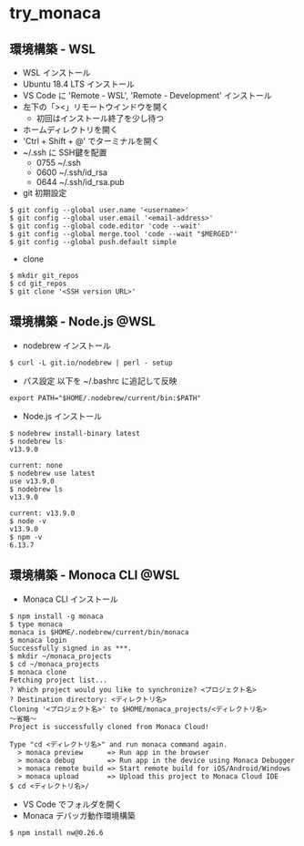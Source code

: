 # try_monaca

## 環境構築 - WSL
- WSL インストール
- Ubuntu 18.4 LTS インストール
- VS Code に 'Remote - WSL', 'Remote - Development' インストール
- 左下の「><」リモートウインドウを開く
  - 初回はインストール終了を少し待つ
- ホームディレクトリを開く
- 'Ctrl + Shift + @' でターミナルを開く
- ~/.ssh に SSH鍵を配置
  - 0755 ~/.ssh
  - 0600 ~/.ssh/id_rsa
  - 0644 ~/.ssh/id_rsa.pub
- git 初期設定
```
$ git config --global user.name '<username>'
$ git config --global user.email '<email-address>'
$ git config --global code.editor 'code --wait'
$ git config --global merge.tool 'code --wait "$MERGED"'
$ git config --global push.default simple
```
- clone
```
$ mkdir git_repos
$ cd git_repos
$ git clone '<SSH version URL>'
```

## 環境構築 - Node.js @WSL
- nodebrew インストール
```
$ curl -L git.io/nodebrew | perl - setup
```
- パス設定 以下を ~/.bashrc に追記して反映
```
export PATH="$HOME/.nodebrew/current/bin:$PATH"
```
- Node.js インストール
```
$ nodebrew install-binary latest
$ nodebrew ls
v13.9.0

current: none
$ nodebrew use latest
use v13.9.0
$ nodebrew ls
v13.9.0

current: v13.9.0
$ node -v
v13.9.0
$ npm -v
6.13.7
```

## 環境構築 - Monoca CLI @WSL
- Monaca CLI インストール
```
$ npm install -g monaca
$ type monaca
monaca is $HOME/.nodebrew/current/bin/monaca
$ monaca login
Successfully signed in as ***.
$ mkdir ~/monaca_projects
$ cd ~/monaca_projects
$ monaca clone
Fetching project list...
? Which project would you like to synchronize? <プロジェクト名>
? Destination directory: <ディレクトリ名>
Cloning '<プロジェクト名>' to $HOME/monaca_projects/<ディレクトリ名>
～省略～
Project is successfully cloned from Monaca Cloud!

Type "cd <ディレクトリ名>" and run monaca command again.
  > monaca preview      => Run app in the browser
  > monaca debug        => Run app in the device using Monaca Debugger
  > monaca remote build => Start remote build for iOS/Android/Windows
  > monaca upload       => Upload this project to Monaca Cloud IDE
$ cd <ディレクトリ名>/
```
- VS Code でフォルダを開く
- Monaca デバッガ動作環境構築
```
$ npm install nw@0.26.6
```
